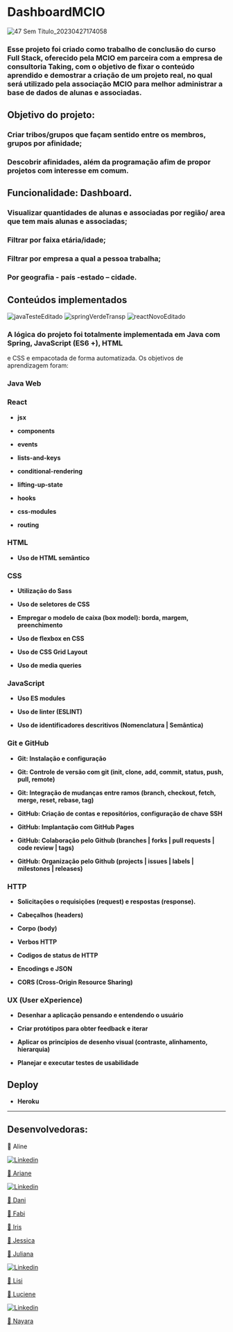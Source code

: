 
# DashboardMCIO

![47 Sem Título_20230427174058](https://user-images.githubusercontent.com/105310968/234986092-03ae117d-06fa-4e64-a99b-efdb1f809d96.png)

### Esse projeto foi criado como trabalho de conclusão do curso  Full Stack, oferecido pela MCIO em parceira com a empresa de consultoria Taking, com o objetivo de fixar o conteúdo aprendido e demostrar a criação de um projeto real, no qual será utilizado pela associação MCIO para melhor administrar a base de dados de alunas e associadas.

## Objetivo do projeto: 

### Criar tribos/grupos que façam sentido entre os membros, grupos por afinidade; 

### Descobrir afinidades, além da programação afim de propor projetos com interesse em comum. 

## Funcionalidade: Dashboard. 

### Visualizar quantidades de alunas e associadas por região/ area que tem mais alunas e associadas;		 

### Filtrar por faixa etária/idade; 

### Filtrar por empresa a qual a pessoa trabalha; 

### Por geografia - país -estado – cidade.	

##  Conteúdos implementados

![javaTesteEditado](https://user-images.githubusercontent.com/105310968/235322236-c62d4e94-93f1-4a38-b784-6f575099ac79.png)
![springVerdeTransp](https://user-images.githubusercontent.com/105310968/235321935-339c43e4-507e-4347-8a11-276a4f9807f6.png)
![reactNovoEditado](https://user-images.githubusercontent.com/105310968/235321063-2f04a7b2-0d4b-407d-8a2b-758a43615b2f.png)




### A lógica do projeto foi totalmente implementada em Java com Spring, JavaScript (ES6 +), HTML
e CSS e empacotada de forma automatizada. Os objetivos de aprendizagem foram:

### Java Web

### React

- **jsx**

- **components**

- **events**

- **lists-and-keys**

- **conditional-rendering**

- **lifting-up-state**

- **hooks**

- **css-modules**

- **routing**

### HTML

- **Uso de HTML semântico**

### CSS

- **Utilização do Sass**

- **Uso de seletores de CSS**

- **Empregar o modelo de caixa (box model): borda, margem, preenchimento**

- **Uso de flexbox en CSS**

- **Uso de CSS Grid Layout**

- **Uso de media queries**

### JavaScript

- **Uso ES modules**

- **Uso de linter (ESLINT)**

- **Uso de identificadores descritivos (Nomenclatura | Semântica)**

### Git e GitHub

- **Git: Instalação e configuração**

- **Git: Controle de versão com git (init, clone, add, commit, status, push, pull, remote)**

- **Git: Integração de mudanças entre ramos (branch, checkout, fetch, merge, reset, rebase, tag)**

- **GitHub: Criação de contas e repositórios, configuração de chave SSH**

- **GitHub: Implantação com GitHub Pages**

- **GitHub: Colaboração pelo Github (branches | forks | pull requests | code review | tags)**

- **GitHub: Organização pelo Github (projects | issues | labels | milestones | releases)**

### HTTP

- **Solicitações o requisições (request) e respostas (response).**

- **Cabeçalhos (headers)**

- **Corpo (body)**

- **Verbos HTTP**

- **Codigos de status de HTTP**

- **Encodings e JSON**

- **CORS (Cross-Origin Resource Sharing)**

### UX (User eXperience)

- **Desenhar a aplicação pensando e entendendo o usuário**

- **Criar protótipos para obter feedback e iterar**

- **Aplicar os princípios de desenho visual (contraste, alinhamento, hierarquia)**

- **Planejar e executar testes de usabilidade**

## Deploy

- **Heroku**

---

## Desenvolvedoras:

:large_blue_diamond: Aline 

<a href="https://www.linkedin.com/in/aline-andrade-/" target="_blank"><img src="https://img.shields.io/badge/LinkedIn-blue?style=flat&logo=linkedin&labelColor=blue" alt="Linkedin" />
  
:large_blue_diamond: Ariane
  
  <a href="https://www.linkedin.com/in/ariane-sobreira-09a4a592" target="_blank"><img src="https://img.shields.io/badge/LinkedIn-blue?style=flat&logo=linkedin&labelColor=blue" alt="Linkedin" />
  
  
:large_blue_diamond: Dani
    
:large_blue_diamond: Fabi
  
:large_blue_diamond: Iris  
  
:large_blue_diamond: Jessica
  
:large_blue_diamond: Juliana

<a href="https://www.linkedin.com/in/juliana-mignac/" target="_blank"><img src="https://img.shields.io/badge/LinkedIn-blue?style=flat&logo=linkedin&labelColor=blue" alt="Linkedin" />
  
:large_blue_diamond: Lisi
  
:large_blue_diamond: Luciene

<a href="https://www.linkedin.com/in/lucienerodriguesdasilva/" target="_blank"><img src="https://img.shields.io/badge/LinkedIn-blue?style=flat&logo=linkedin&labelColor=blue" alt="Linkedin" />
  
:large_blue_diamond: Nayara
  

